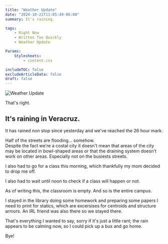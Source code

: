```yaml
---
title: "Weather Update"
date: "2024-10-21T11:05:49-06:00"
summary: It's raining.

tags:
    - Right Now
    - Written Too Quickly
    - Weather Update

Params:
    Stylesheets:
        - content.css

includeTOC: false
excludeArticleData: false
draft: false
---
```


![Weather Update](https://media1.tenor.com/m/9iIWE93A0qgAAAAC/bill-wurtz-weather-update.gif)

That's right.

## It's raining in Veracruz.

It has rained non stop since yesterday and we've reached the 26 hour mark.

Half of the streets are flooding... somehow. \
Despite the fact we're a costal city it doesn't mean that areas of the city may be located in bowl-shaped areas or that the draining system doesn't work on other areas.
Especially not on the busiests streets.

I also had to go for a class this morning, which thankfully my mom decided to drop me off.

I also had to wait until noon to check if a class will happen or not.

As of writing this, the classroom is empty. And so is the entire campus.

I stayed in the library doing some homework and preparing some papers I need to print for statics, which are excersises for centroids and structure armors.
An IRL friend was also there so we stayed there.

That's everything I wanted to say, sorry if it's just a little rant; the rain appears to be calming now, so I could pick up a bus and go home.

Bye!
